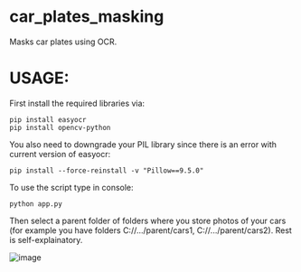# car_plates_masking
Masks car plates using OCR.

# USAGE:
First install the required libraries via:
```
pip install easyocr
pip install opencv-python
```
You also need to downgrade your PIL library since there is an error with current version of easyocr:
```
pip install --force-reinstall -v "Pillow==9.5.0"
```
To use the script type in console:
```
python app.py
```

Then  select a parent folder of folders where you store photos of your cars (for example you have folders C://.../parent/cars1, C://.../parent/cars2). Rest is self-explainatory.

![image](https://github.com/filipzygmuntowicz/car_plates_masking/assets/84287473/6df327fd-bd8a-4d59-96f7-05ecda4bc906)
